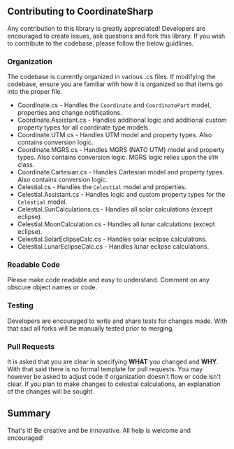 ## Contributing to CoordinateSharp
Any contribution to this library is greatly appreciated! Developers are encouraged to create issues, ask questions and fork this library. 
If you wish to contribute to the codebase, please follow the below guidlines. 

### Organization

The codebase is currently organized in various .cs files. If modifying the codebase, ensure you are familiar with how it is organized so that
items go into the proper file. 

* Coordinate.cs - Handles the `Coordinate` and `CoordinatePart` model, properties and change notifications.
* Coordinate.Assistant.cs - Handles additional logic and additional custom property types for all coordinate type models.
* Coordinate.UTM.cs - Handles UTM model and property types. Also contains conversion logic.
* Coordinate.MGRS.cs - Handles MGRS (NATO UTM) model and property types. Also contains conversion logic. MGRS logic relies upon the `UTM` class.
* Coordinate.Cartesian.cs - Handles Cartesian model and property types. Also contains conversion logic.
* Celestial.cs - Handles the `Celestial` model and properties.
* Celestial.Assistant.cs - Handles logic and custom property types for the `Celestial` model.
* Celestial.SunCalculations.cs - Handles all solar calculations (except eclipse).
* Celestial.MoonCalculation.cs - Handles all lunar calculations (except eclipse).
* Celestial.SolarEclipseCalc.cs - Handles solar eclipse calculations.
* Celestial.LunarEclipseCalc.cs - Handles lunar eclipse calculations.

### Readable Code

Please make code readable and easy to understand. Comment on any obscure object names or code.

### Testing

Developers are encouraged to write and share tests for changes made. With that said all forks will be manually tested prior to merging.

### Pull Requests

It is asked that you are clear in specifying **WHAT** you changed and **WHY**. With that said there is no formal template for pull requests.
You may however be asked to adjust code if organization doesn't flow or code isn't clear. If you plan to make changes to celestial calculations,
an explanation of the changes will be sought.

## Summary

That's it! Be creative and be innovative. All help is welcome and encouraged!
